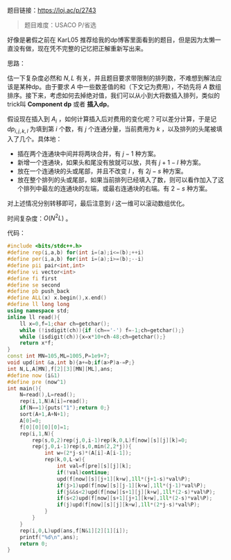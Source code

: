 题目链接：https://loj.ac/p/2743

>  题目难度：USACO P/省选

好像是暑假之前在 KarL05 推荐给我的dp博客里面看到的题目，但是因为太懒一直没有做，现在凭不完整的记忆把正解重新写出来。

思路：

估一下复杂度必然和 $N,L$ 有关，并且题目要求带限制的排列数，不难想到解法应该是某种dp。由于要求 $A$ 中一些数差值的和（下文记为费用），不妨先将 $A$ 数组排序。接下来，考虑如何去掉绝对值，我们可以从小到大将数插入排列，类似的trick叫 **Component dp** 或者 **插入dp**。

假设现在插入到 $A_i$ ，如何计算插入后对费用的变化呢？可以差分计算，于是记 $dp_{i,j,k,l}$ 为填到第 $i$ 个数，有 $j$ 个连通分量，当前费用为 $k$ ，以及排列的头尾被填入了几个。具体地：

- 插在两个连通块中间并将两块合并，有 $j-1$ 种方案。
- 新增一个连通块，如果头和尾没有放就可以放，共有 $j+1-l$ 种方案。
- 放在一个连通块的头或尾部，并且不改变 $l$ ，有 $2j-s$ 种方案。
- 放在整个排列的头或尾部，如果当前排列已经填入了数，则可以看作加入了这个排列中最左的连通块的左端，或最右连通块的右端。有 $2-s$ 种方案。 

对上述情况分别转移即可，最后注意到 $i$ 这一维可以滚动数组优化。

时间复杂度：$O(N^2L)$ 。

代码：

```cpp
#include <bits/stdc++.h>
#define rep(i,a,b) for(int i=(a);i<=(b);++i)
#define per(i,a,b) for(int i=(a);i>=(b);--i)
#define pii pair<int,int>
#define vi vector<int>
#define fi first
#define se second
#define pb push_back
#define ALL(x) x.begin(),x.end()
#define ll long long
using namespace std;
inline ll read(){
    ll x=0,f=1;char ch=getchar();
    while (!isdigit(ch)){if (ch=='-') f=-1;ch=getchar();}
    while (isdigit(ch)){x=x*10+ch-48;ch=getchar();}
    return x*f;
}
const int MN=105,ML=1005,P=1e9+7;
void upd(int &a,int b){a+=b;if(a>P)a-=P;}
int N,L,A[MN],f[2][3][MN][ML],ans;
#define now (i&1)
#define pre (now^1)
int main(){
    N=read(),L=read();
    rep(i,1,N)A[i]=read();
    if(N==1){puts("1");return 0;}
    sort(A+1,A+N+1);
    A[0]=0;
    f[0][0][0][0]=1;
    rep(i,1,N){
        rep(s,0,2)rep(j,0,i-1)rep(k,0,L)f[now][s][j][k]=0;
        rep(j,0,i-1)rep(s,0,min(2,2*j)){
            int w=(2*j-s)*(A[i]-A[i-1]);
            rep(k,0,L-w){
                int val=f[pre][s][j][k];
                if(!val)continue;
                upd(f[now][s][j+1][k+w],1ll*(j+1-s)*val%P);
                if(j>1)upd(f[now][s][j-1][k+w],1ll*(j-1)*val%P);
                if(j&&s<2)upd(f[now][s+1][j][k+w],1ll*(2-s)*val%P);
                if(s<2)upd(f[now][s+1][j+1][k+w],1ll*(2-s)*val%P);
                if(j)upd(f[now][s][j][k+w],1ll*(2*j-s)*val%P);
            }
        }
    }
    rep(i,0,L)upd(ans,f[N&1][2][1][i]);
    printf("%d\n",ans);
    return 0;
}
```

